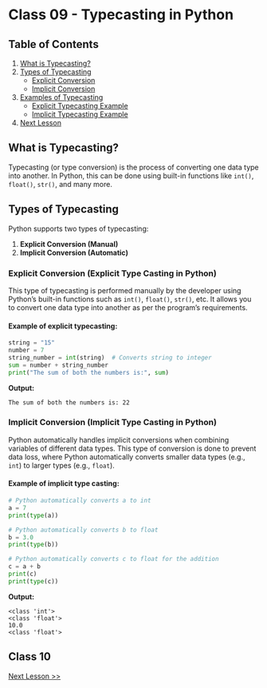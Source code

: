 # Class 09 - Typecasting in Python

## Table of Contents
1. [What is Typecasting?](#what-is-typecasting)
2. [Types of Typecasting](#types-of-typecasting)
   - [Explicit Conversion](#explicit-conversion-explicit-type-casting-in-python)
   - [Implicit Conversion](#implicit-conversion-implicit-type-casting-in-python)
3. [Examples of Typecasting](#examples-of-typecasting)
   - [Explicit Typecasting Example](#example-of-explicit-typecasting)
   - [Implicit Typecasting Example](#example-of-implicit-type-casting)
4. [Next Lesson](#next-lesson)

## What is Typecasting?
Typecasting (or type conversion) is the process of converting one data type into another. In Python, this can be done using built-in functions like `int()`, `float()`, `str()`, and many more.

## Types of Typecasting
Python supports two types of typecasting:
1. **Explicit Conversion (Manual)**
2. **Implicit Conversion (Automatic)**

### Explicit Conversion (Explicit Type Casting in Python)
This type of typecasting is performed manually by the developer using Python’s built-in functions such as `int()`, `float()`, `str()`, etc. It allows you to convert one data type into another as per the program’s requirements.

#### Example of explicit typecasting:
```python
string = "15"
number = 7
string_number = int(string)  # Converts string to integer
sum = number + string_number
print("The sum of both the numbers is:", sum)
```
**Output:**
```
The sum of both the numbers is: 22
```

### Implicit Conversion (Implicit Type Casting in Python)
Python automatically handles implicit conversions when combining variables of different data types. This type of conversion is done to prevent data loss, where Python automatically converts smaller data types (e.g., `int`) to larger types (e.g., `float`).

#### Example of implicit type casting:
```python
# Python automatically converts a to int
a = 7
print(type(a))

# Python automatically converts b to float
b = 3.0
print(type(b))

# Python automatically converts c to float for the addition
c = a + b
print(c)
print(type(c))
```
**Output:**
```
<class 'int'>
<class 'float'>
10.0
<class 'float'>
```

## Class 10
[Next Lesson >>](https://github.com/EngineerAbdulQadir/Learning-Python-Programming-Language/blob/main/Class%2010/Readme.md)